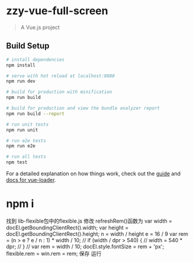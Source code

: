 # zzy-vue-full-screen

> A Vue.js project

## Build Setup

``` bash
# install dependencies
npm install

# serve with hot reload at localhost:8080
npm run dev

# build for production with minification
npm run build

# build for production and view the bundle analyzer report
npm run build --report

# run unit tests
npm run unit

# run e2e tests
npm run e2e

# run all tests
npm test
```

For a detailed explanation on how things work, check out the [guide](http://vuejs-templates.github.io/webpack/) and [docs for vue-loader](http://vuejs.github.io/vue-loader).


# npm i 
找到 lib-flexible包中的flexible.js
修改 refreshRem()函数为
var width = docEl.getBoundingClientRect().width;
        var height = docEl.getBoundingClientRect().height;
        n = width / height
        e = 16 / 9
        var rem = (n > e ? e / n : 1) * width / 10;
        // if (width / dpr > 540) {
        //     width = 540 * dpr;
        // }
        // var rem = width / 10;
        docEl.style.fontSize = rem + 'px';
        flexible.rem = win.rem = rem;
保存 运行
